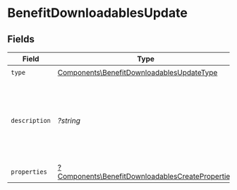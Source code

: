 # BenefitDownloadablesUpdate


## Fields

| Field                                                                                                               | Type                                                                                                                | Required                                                                                                            | Description                                                                                                         |
| ------------------------------------------------------------------------------------------------------------------- | ------------------------------------------------------------------------------------------------------------------- | ------------------------------------------------------------------------------------------------------------------- | ------------------------------------------------------------------------------------------------------------------- |
| `type`                                                                                                              | [Components\BenefitDownloadablesUpdateType](../../Models/Components/BenefitDownloadablesUpdateType.md)              | :heavy_check_mark:                                                                                                  | N/A                                                                                                                 |
| `description`                                                                                                       | *?string*                                                                                                           | :heavy_minus_sign:                                                                                                  | The description of the benefit. Will be displayed on products having this benefit.                                  |
| `properties`                                                                                                        | [?Components\BenefitDownloadablesCreateProperties](../../Models/Components/BenefitDownloadablesCreateProperties.md) | :heavy_minus_sign:                                                                                                  | N/A                                                                                                                 |